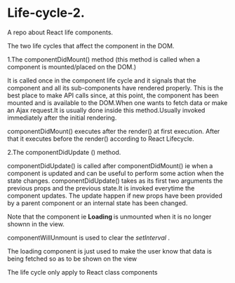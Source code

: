 # Life-cycle-2.

A repo about React life components.

The two life cycles that affect the component in the DOM.

1.The componentDidMount() method (this method is called when a component is mounted/placed on the DOM.)

It is called once in the component life cycle and it signals that the component and all its sub-components have rendered properly. This is the best place to make API calls since, at this point, the component has been mounted and is available to the DOM.When one wants to fetch data or make an Ajax request.It is usually done inside this method.Usually invoked immediately after the initial rendering.

componentDidMount() executes after the render() at first execution. After that it executes before the render() according to React Lifecycle.

2.The componentDidUpdate () method.

componentDidUpdate() is called after componentDidMount() ie when a component is updated and can be useful to perform some action when the state changes. componentDidUpdate() takes as its first two arguments the previous props and the previous state.It is invoked everytime the component updates.
The update happen if new props have been provided by a parent component or an internal state has been changed.

Note that the component ie <b> Loading </b> is unmounted when it is no longer shownn in the view.

componentWillUnmount is used to clear the <i> setInterval </i>.

The loading component is just used to make the user know that data is being fetched so as to be shown on the view

The life cycle only apply to React class components
